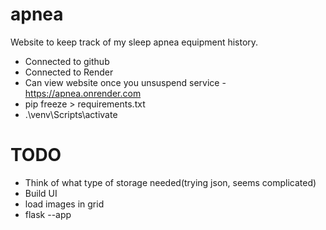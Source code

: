 # apnea
Website to keep track of my sleep apnea equipment history.

- Connected to github 
- Connected to Render
- Can view website once you unsuspend service - https://apnea.onrender.com
- pip freeze > requirements.txt
- .\venv\Scripts\activate

# TODO
- Think of what type of storage needed(trying json, seems complicated)
- Build UI
- load images in grid
- flask --app 